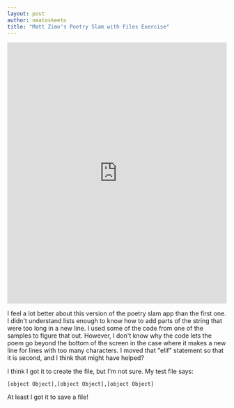 ```yaml
---
layout: post
author: neatoskeeto
title: "Matt Zimo's Poetry Slam with Files Exercise"
---
```



<iframe src="https://trinket.io/embed/python/58d953567d" width="100%" height="600" frameborder="0" marginwidth="0" marginheight="0" allowfullscreen></iframe>

I feel a lot better about this version of the poetry slam app than the first one. I didn't understand lists enough to know how to add parts of the string that were too long in a new line. I used some of the code from one of the samples to figure that out.
However, I don't know why the code lets the poem go beyond the bottom of the screen in the case where it makes a new line for lines with too many characters. I moved that "elif" statement so that it is second, and I think that might have helped? 

I think I got it to create the file, but I'm not sure. My test file says:
```
[object Object],[object Object],[object Object]
```

At least I got it to save a file!
